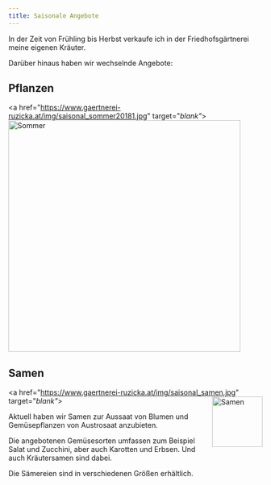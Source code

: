 ```yaml
---
title: Saisonale Angebote
---
```


In der Zeit von Frühling bis Herbst verkaufe ich in der Friedhofsgärtnerei meine eigenen Kräuter.

Darüber hinaus haben wir wechselnde Angebote:

## Pflanzen

<a href="https://www.gaertnerei-ruzicka.at/img/saisonal_sommer20181.jpg" target="_blank"_>
  <img class="shadow" src="/img/saisonal_sommer20181.jpg" alt="Sommer" width="460">
</a>

## Samen

<a href="https://www.gaertnerei-ruzicka.at/img/saisonal_samen.jpg" target="_blank"_>
  <img class="shadow" align="right" src="/img/saisonal_samen.jpg" alt="Samen" width="100">
</a>

Aktuell haben wir Samen zur Aussaat von Blumen und Gemüsepflanzen von Austrosaat anzubieten.

Die angebotenen Gemüsesorten umfassen zum Beispiel Salat und Zucchini, aber auch Karotten und Erbsen. Und auch Kräutersamen sind dabei.

Die Sämereien sind in verschiedenen Größen erhältlich.

